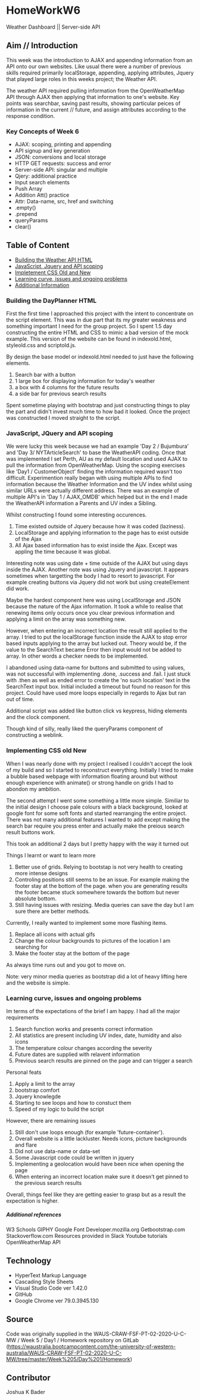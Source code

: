 # HomeWorkW6
Weather Dashboard || Server-side API

## Aim // Introduction
This week was the introduction to AJAX and appending information from an API onto our own websites. Like usual there were a number of previous skills required primarily localStorage, appending, applying attributes, Jquery that played large roles in this weeks project; the Weather API.

The weather API required pulling information from the OpenWeatherMap API through AJAX then applying that information to one's website. Key points was searchbar, saving past results, showing particular peices of information in the current // future, and assign attributes according to the response condition. 

### Key Concepts of Week 6
* AJAX: scoping, printing and appending
* API signup and key generation
* JSON: conversions and local storage 
* HTTP GET requests: success and error
* Server-side API: singular and multiple
* Qjery: additional practice
* Input search elements
* Push Array
* Addition Att() practice
* Attr: Data-name, src, href and switching
* .empty()
* .prepend
* queryParams
* clear()

##  Table of Content
* [Building the Weather API HTML](#HTML)
* [JavaScript, Jquery and API scoping](#JS)
* [Impletement CSS Old and New](#CSS)
* [Learning curve, issues and ongoing problems](#extra)
* [Additional Information](#ref)


<a name="HTML">

### Building the DayPlanner HTML

First the first time I approached this project with the intent to concentrate on the script element. This was in due part that its my greater weakness and something important I need for the group project. So I spent 1.5 day constructing the entire HTML and CSS to mimic a bad version of the mock example. This version of the website can be found in indexold.html, styleold.css and scriptold.js. 

By design the base model or indexold.html needed to just have the following elements.
1. Search bar with a button
2. 1 large box for displaying information for today's weather
3. a box with 4 columns for the future results
4. a side bar for previous search results

Spent sometime playing with bootstrap and just constructing things to play the part and didn't invest much time to how bad it looked. Once the project was constructed I moved straight to the script.


<a name="JS">

### JavaScript, JQuery and API scoping

We were lucky this week because we had an example 'Day 2 / Bujumbura' and 'Day 3/ NYTArticleSearch' to base the WeatherAPI coding. Once that was implemented I set Perth, AU as my default location and used AJAX to pull the information from OpenWeatherMap. Using the scoping exercises like 'Day1 / CustomerObject' finding the information required wasn't too difficult. Experimention really began with using multiple APIs to find information because the Weather Information and the UV index whilst using similar URLs were actually different address. There was an example of multiple API's in 'Day 1 / AJAX_OMDB' which helped but in the end I made the WeatherAPI information a Parents and UV index a Sibling. 

Whilst constructing I found some interesting occurences.

1. Time existed outside of Jquery because how it was coded (laziness).
2. LocalStorage and applying information to the page has to exist outside of the Ajax
3. All Ajax based information has to exist inside the Ajax. Except was appling the time because it was global.

Interesting note was using date + time outside of the AJAX but using days inside the AJAX. Another note was using Jquery and javascript. It appears sometimes when targetting the body I had to resort to javascript. For example creating buttons via Jquery did not work but using createElement did work. 

Maybe the hardest component here was using LocalStorage and JSON because the nature of the Ajax information. It took a while to realise that renewing items only occurs once you clear previous information and applying a limit on the array was something new. 

However, when entering an incorrect location the result still applied to the array. I tried to put the localStorage function inside the AJAX to stop error based inputs applying to the array but lucked out. Theory would be, if the value to the SearchText became Error then input would not be added to array. In other words a checker needs to be implemented. 

I abandoned using data-name for buttons and submitted to using values, was not successful with implementing .done, .success and .fail. I just stuck with .then as well as ended error to create the 'no such location' text in the SearchText input box. Initial included a timeout but found no reason for this project. Could have used more loops especially in regards to Ajax but ran out of time.

Additional script was added like button click vs keypress, hiding elements and the clock component.

Though kind of silly, really liked the queryParams component of constructing a weblink. 

<a name="CSS">

### Implementing CSS old New

When I was nearly done with my project I realised I couldn't accept the look of my build and so I started to reconstruct everything. Initially I tried to make a bubble based webpage with information floating around but without enough experience with animate() or strong handle on grids I had to abondon my ambition. 

The second attempt I went some something a little more simple. Similiar to the initial design I choose pale colours with a black background, looked at google font for some soft fonts and started rearranging the entire project. There was not many additional features I wanted to add except making the search bar require you press enter and actually make the preious search result buttons work.

This took an additional 2 days but I pretty happy with the way it turned out

Things I learnt or want to learn more
1. Better use of grids. Relying to bootstap is not very health to creating more intense designs
2. Controling positions still seems to be an issue. For example making the footer stay at the bottom of the page. when you are generating results the footer became stuck somewhere towards the bottom but never absolute bottom.
3. Still having issues with resizing. Media queries can save the day but I am sure there are better methods.

Currently, I really wanted to implement some more flashing items. 
1. Replace all icons with actual gifs
2. Change the colour backgrounds to pictures of the location I am searching for
3. Make the footer stay at the bottom of the page

As always time runs out and you got to move on.

Note: very minor media queries as bootstrap did a lot of heavy lifting here and the website is simple.

<a name="extra">

### Learning curve, issues and ongoing problems

Im terms of the expectations of the brief I am happy. I had all the major requirements
1. Search function works and presents correct information
2. All statistics are present including UV index, date, humidity and also icons
3. The temperature colour changes according the severity
4. Future dates are supplied with relavent information
5. Previous search results are pinned on the page and can trigger a search

Personal feats
1. Apply a limit to the array
2. bootstrap comfort
3. Jquery knowlegde
4. Starting to see loops and how to constuct them
5. Speed of my logic to build the script

However, there are remaining issues
1. Still don't use loops enough (for example 'future-container'). 
2. Overall website is a little lackluster. Needs icons, picture backgrounds and flare
3. Did not use data-name or data-set
4. Some Javascript code could be written in jquery
5. Implementing a geolocation would have been nice when opening the page
6. When entering an incorrect location make sure it doesn't get pinned to the previous search results

Overall, things feel like they are getting easier to grasp but as a result the expectation is higher.


<a name="ref">

##### Additional references
W3 Schools
GIPHY
Google Font
Developer.mozilla.org
Getbootstrap.com
Stackoverflow.com
Resources provided in Slack
Youtube tutorials
OpenWeatherMap API

## Technology
* HyperText Markup Language
* Cascading Style Sheets
* Visual Studio Code ver 1.42.0
* GitHub
* Google Chrome ver 79.0.3945.130

## Source
Code was originally supplied in the WAUS-CRAW-FSF-PT-02-2020-U-C-MW / Week 5 / Day1 / Homework repository on GitLab (https://waustralia.bootcampcontent.com/the-university-of-western-australia/WAUS-CRAW-FSF-PT-02-2020-U-C-MW/tree/master/Week%205/Day%201/Homework)

## Contributor
Joshua K Bader
